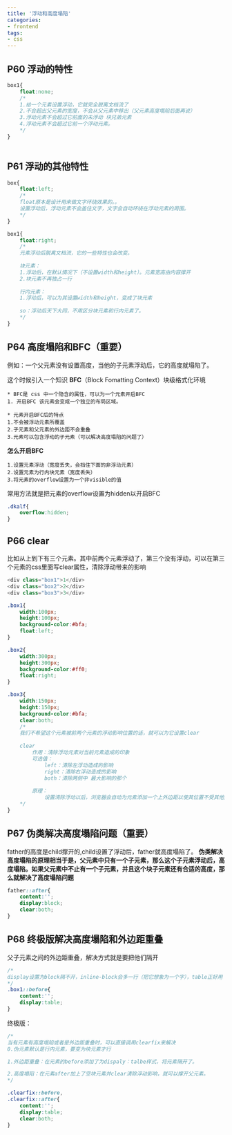 ```yaml
---
title: '浮动和高度塌陷'
categories:
- frontend
tags:
- css
---
```


## P60 浮动的特性
```css
box1{
    float:none;
    /*
    1.给一个元素设置浮动，它就完全脱离文档流了
    2.不会超出父元素的宽度，不会从父元素中移出（父元素高度塌陷后面再说）
    3.浮动元素不会超过它前面的未浮动 块兄弟元素
    4.浮动元素不会超过它前一个浮动元素。
    */
}
    
```

## P61 浮动的其他特性
```css
box{
    float:left;
    /*
    float原本是设计用来做文字环绕效果的。。
    设置浮动后，浮动元素不会盖住文字，文字会自动环绕在浮动元素的周围。
    */
}
```

```css
box1{
    float:right;
    /*
    元素浮动后脱离文档流，它的一些特性也会改变。
    
    块元素：
    1.浮动后，在默认情况下（不设置width和height）。元素宽高由内容撑开
    2.块元素不再独占一行
    
    行内元素：
    1.浮动后，可以为其设置width和height，变成了块元素
    
    so：浮动后天下大同，不用区分块元素和行内元素了。
    */
}
```

## P64 高度塌陷和BFC（重要）
例如：一个父元素没有设置高度，当他的子元素浮动后，它的高度就塌陷了。

这个时候引入一个知识
**BFC**（Block Fomatting Context）块级格式化环境
```
* BFC是 css 中一个隐含的属性，可以为一个元素开启BFC
1. 开启BFC 该元素会变成一个独立的布局区域。
```
```
* 元素开启BFC后的特点
1.不会被浮动元素所覆盖
2.子元素和父元素的外边距不会重叠
3.元素可以包含浮动的子元素（可以解决高度塌陷的问题了）
```

**怎么开启BFC**
```
1.设置元素浮动（宽度丢失，会挡住下面的非浮动元素）
2.设置元素为行内块元素（宽度丢失）
3.将元素的overflow设置为一个非visible的值
```
常用方法就是把元素的overflow设置为hidden以开启BFC
```css
.dkalf{
    overflow:hidden;
}
```

## P66 clear
比如从上到下有三个元素。其中前两个元素浮动了，第三个没有浮动，可以在第三个元素的css里面写clear属性，清除浮动带来的影响
```javascript
<div class="box1">1</div>
<div class="box2">2</div>
<div class="box3">3</div>
```
```css
.box1{
    width:100px;
    height:100px;
    background-color:#bfa;
    float:left;
}

.box2{
    width:300px;
    height:300px;
    background-color:#ff0;
    float:right;
}

.box3{
    width:150px;
    height:150px;
    background-color:#bfa;
    clear:both;
    /*
    我们不希望这个元素被前两个元素的浮动影响位置的话，就可以为它设置clear
    
    clear
        作用：清除浮动元素对当前元素造成的印象
        可选值：
            left：清除左浮动造成的影响
            right：清除右浮动造成的影响
            both：清除两侧中 最大影响的那个
            
        原理：
            设置清除浮动以后，浏览器会自动为元素添加一个上外边距以使其位置不受其他元素的影响。（比如box1，2浮动，box3就搞一个margin-top：300px这样的。保持自己的位置，但是开发工具看不出来，不显示的）
    */
}
```

## P67 伪类解决高度塌陷问题（重要）
father的高度是child撑开的,child设置了浮动后，father就高度塌陷了。
**伪类解决高度塌陷的原理相当于是，父元素中只有一个子元素，那么这个子元素浮动后，高度塌陷。如果父元素中不止有一个子元素，并且这个块子元素还有合适的高度，那么就解决了高度塌陷问题**
```css
father::after{
    content:'';
    display:block;
    clear:both;
}
```

## P68 终极版解决高度塌陷和外边距重叠
父子元素之间的外边距重叠，解决方式就是要把他们隔开
```css
/*
display设置为block隔不开，inline-block会多一行（把它想象为一个字），table正好用
*/
.box1::before{
    content:'';
    display:table;
}
```

终极版：
```css
/*
当有元素有高度塌陷或者是外边距重叠时，可以直接调用clearfix来解决
0.伪元素默认是行内元素，要变为块元素才行

1.外边距重叠：在元素的before添加了为dispaly：talbe样式，将元素隔开了。

2.高度塌陷：在元素after加上了空块元素并clear清除浮动影响，就可以撑开父元素。
*/

.clearfix::before,
.clearfix::after{
    content:'';
    display:table;
    clear:both;
}
```